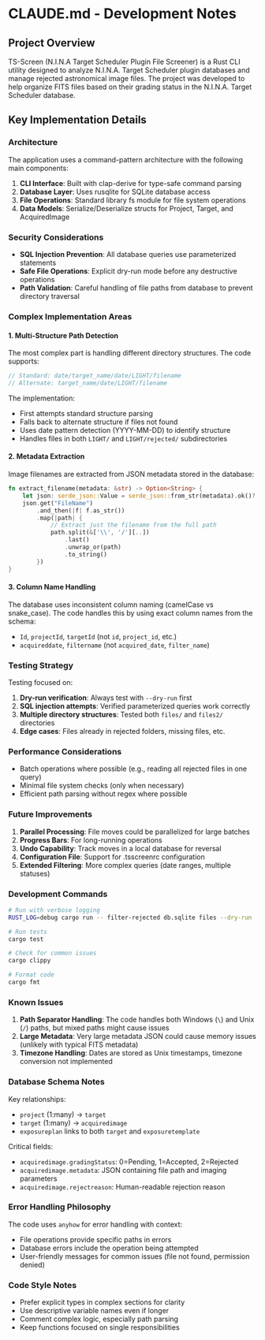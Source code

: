 # CLAUDE.md - Development Notes

## Project Overview

TS-Screen (N.I.N.A Target Scheduler Plugin File Screener) is a Rust CLI utility designed to analyze N.I.N.A. Target Scheduler plugin databases and manage rejected astronomical image files. The project was developed to help organize FITS files based on their grading status in the N.I.N.A. Target Scheduler database.

## Key Implementation Details

### Architecture

The application uses a command-pattern architecture with the following main components:

1. **CLI Interface**: Built with clap-derive for type-safe command parsing
2. **Database Layer**: Uses rusqlite for SQLite database access
3. **File Operations**: Standard library fs module for file system operations
4. **Data Models**: Serialize/Deserialize structs for Project, Target, and AcquiredImage

### Security Considerations

- **SQL Injection Prevention**: All database queries use parameterized statements
- **Safe File Operations**: Explicit dry-run mode before any destructive operations
- **Path Validation**: Careful handling of file paths from database to prevent directory traversal

### Complex Implementation Areas

#### 1. Multi-Structure Path Detection

The most complex part is handling different directory structures. The code supports:

```rust
// Standard: date/target_name/date/LIGHT/filename
// Alternate: target_name/date/LIGHT/filename
```

The implementation:
- First attempts standard structure parsing
- Falls back to alternate structure if files not found
- Uses date pattern detection (YYYY-MM-DD) to identify structure
- Handles files in both `LIGHT/` and `LIGHT/rejected/` subdirectories

#### 2. Metadata Extraction

Image filenames are extracted from JSON metadata stored in the database:
```rust
fn extract_filename(metadata: &str) -> Option<String> {
    let json: serde_json::Value = serde_json::from_str(metadata).ok()?;
    json.get("FileName")
        .and_then(|f| f.as_str())
        .map(|path| {
            // Extract just the filename from the full path
            path.split(&['\\', '/'][..])
                .last()
                .unwrap_or(path)
                .to_string()
        })
}
```

#### 3. Column Name Handling

The database uses inconsistent column naming (camelCase vs snake_case). The code handles this by using exact column names from the schema:
- `Id`, `projectId`, `targetId` (not `id`, `project_id`, etc.)
- `acquireddate`, `filtername` (not `acquired_date`, `filter_name`)

### Testing Strategy

Testing focused on:
1. **Dry-run verification**: Always test with `--dry-run` first
2. **SQL injection attempts**: Verified parameterized queries work correctly
3. **Multiple directory structures**: Tested both `files/` and `files2/` directories
4. **Edge cases**: Files already in rejected folders, missing files, etc.

### Performance Considerations

- Batch operations where possible (e.g., reading all rejected files in one query)
- Minimal file system checks (only when necessary)
- Efficient path parsing without regex where possible

### Future Improvements

1. **Parallel Processing**: File moves could be parallelized for large batches
2. **Progress Bars**: For long-running operations
3. **Undo Capability**: Track moves in a local database for reversal
4. **Configuration File**: Support for .tsscreenrc configuration
5. **Extended Filtering**: More complex queries (date ranges, multiple statuses)

### Development Commands

```bash
# Run with verbose logging
RUST_LOG=debug cargo run -- filter-rejected db.sqlite files --dry-run

# Run tests
cargo test

# Check for common issues
cargo clippy

# Format code
cargo fmt
```

### Known Issues

1. **Path Separator Handling**: The code handles both Windows (`\`) and Unix (`/`) paths, but mixed paths might cause issues
2. **Large Metadata**: Very large metadata JSON could cause memory issues (unlikely with typical FITS metadata)
3. **Timezone Handling**: Dates are stored as Unix timestamps, timezone conversion not implemented

### Database Schema Notes

Key relationships:
- `project` (1:many) -> `target`
- `target` (1:many) -> `acquiredimage`
- `exposureplan` links to both `target` and `exposuretemplate`

Critical fields:
- `acquiredimage.gradingStatus`: 0=Pending, 1=Accepted, 2=Rejected
- `acquiredimage.metadata`: JSON containing file path and imaging parameters
- `acquiredimage.rejectreason`: Human-readable rejection reason

### Error Handling Philosophy

The code uses `anyhow` for error handling with context:
- File operations provide specific paths in errors
- Database errors include the operation being attempted
- User-friendly messages for common issues (file not found, permission denied)

### Code Style Notes

- Prefer explicit types in complex sections for clarity
- Use descriptive variable names even if longer
- Comment complex logic, especially path parsing
- Keep functions focused on single responsibilities